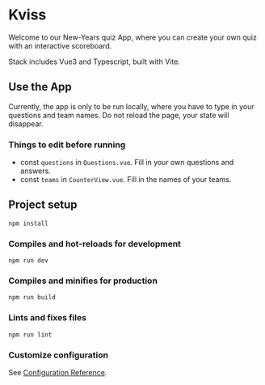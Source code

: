 # Kviss

Welcome to our New-Years quiz App, where you can create your own quiz with an interactive scoreboard.

Stack includes Vue3 and Typescript, built with Vite.

## Use the App

Currently, the app is only to be run locally, where you have to type in your questions and team names. Do not reload the page, your state will disappear.

### Things to edit before running

- const `questions` in `Questions.vue`. Fill in your own questions and answers.
- const `teams` in `CounterView.vue`. Fill in the names of your teams.

## Project setup

```
npm install
```

### Compiles and hot-reloads for development

```
npm run dev
```

### Compiles and minifies for production

```
npm run build
```

### Lints and fixes files

```
npm run lint
```

### Customize configuration

See [Configuration Reference](https://cli.vuejs.org/config/).
